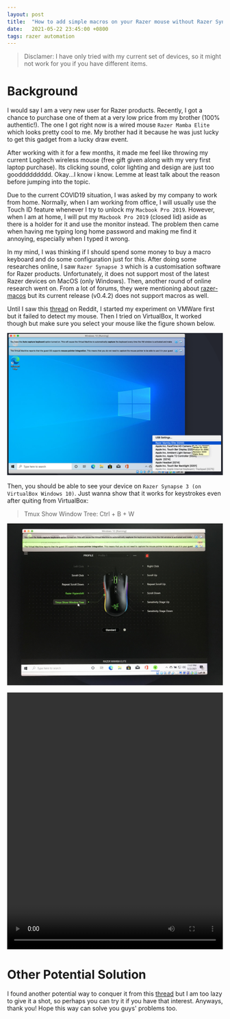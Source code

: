 ```yaml
---
layout: post
title:  "How to add simple macros on your Razer mouse without Razer Synapse 3 for MacOS"
date:   2021-05-22 23:45:00 +0800
tags: razer automation
---
```


> Disclamer: I have only tried with my current set of devices, so it might not work for you if you have different items.

# Background

I would say I am a very new user for Razer products. Recently, I got a chance to purchase one of them at a very low price from my brother (100% authentic!). The one I got right now is a wired mouse `Razer Mamba Elite` which looks pretty cool to me. My brother had it because he was just lucky to get this gadget from a lucky draw event. 

After working with it for a few months, it made me feel like throwing my current Logitech wireless mouse (free gift given along with my very first laptop purchase). Its clicking sound, color lighting and design are just too gooddddddddd. Okay...I know i know. Lemme at least talk about the reason before jumping into the topic.

Due to the current COVID19 situation, I was asked by my company to work from home. Normally, when I am working from office, I will usually use the Touch ID feature whenever I try to unlock my `Macbook Pro 2019`. However, when I am at home, I will put my `Macbook Pro 2019` (closed lid) aside as there is a holder for it and use the monitor instead. The problem then came when having me typing long home password and making me find it annoying, especially when I typed it wrong. 

In my mind, I was thinking if I should spend some money to buy a macro keyboard and do some configuration just for this. After doing some researches online, I saw `Razer Synapse 3` which is a customisation software for Razer products. Unfortunately, it does not support most of the latest Razer devices on MacOS (only Windows). Then, another round of online research went on. From a lot of forums, they were mentioning about [razer-macos](https://github.com/1kc/razer-macos) but its current release (v0.4.2) does not support macros as well. 

Until I saw this [thread](https://www.reddit.com/r/razer/comments/99smhf/synapse_3_for_mac_date/e5zqgw9?utm_source=share&utm_medium=web2x&context=3) on Reddit, I started my experiment on VMWare first but it failed to detect my mouse. Then I tried on VirtualBox, It worked though but make sure you select your mouse like the figure shown below.

![image not found](/assets/2021-05-22-54346c6a4f8f6e9eb77e8306cdbd07bd/01.png)

Then, you should be able to see your device on `Razer Synapse 3 (on VirtualBox Windows 10)`. Just wanna show that it works for keystrokes even after quiting from VirtualBox:

> Tmux Show Window Tree: Ctrl + B + W 

![image not found](/assets/2021-05-22-54346c6a4f8f6e9eb77e8306cdbd07bd/02.jpg)

<video width="100%" height="600" controls>
  <source src="/assets/2021-05-22-54346c6a4f8f6e9eb77e8306cdbd07bd/03.mp4" type="video/mp4">
</video>

# Other Potential Solution

I found another potential way to conquer it from this [thread](https://www.reddit.com/r/razer/comments/moytn2/just_found_synapse_3_alternative_on_macos_it_is/) but I am too lazy to give it a shot, so perhaps you can try it if you have that interest. Anyways, thank you! Hope this way can solve you guys' problems too.